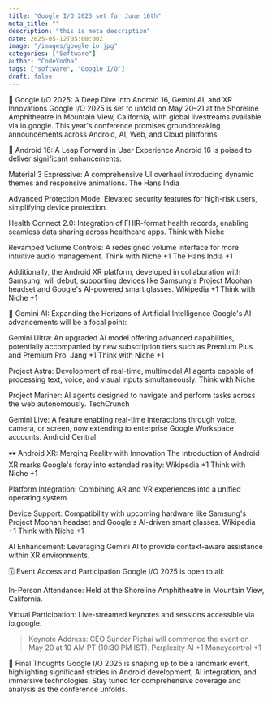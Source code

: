 ```yaml
---
title: "Google I/O 2025 set for June 10th"
meta_title: ""
description: "this is meta description"
date: 2025-05-12T05:00:00Z
image: "/images/google io.jpg"
categories: ["Software"]
author: "CodeYodha"
tags: ["software", "Google I/O"]
draft: false
---
```

🌟 Google I/O 2025: A Deep Dive into Android 16, Gemini AI, and XR Innovations
Google I/O 2025 is set to unfold on May 20–21 at the Shoreline Amphitheatre in Mountain View, California, with global livestreams available via io.google. This year's conference promises groundbreaking announcements across Android, AI, Web, and Cloud platforms.

📱 Android 16: A Leap Forward in User Experience
Android 16 is poised to deliver significant enhancements:

Material 3 Expressive: A comprehensive UI overhaul introducing dynamic themes and responsive animations.
The Hans India

Advanced Protection Mode: Elevated security features for high-risk users, simplifying device protection.

Health Connect 2.0: Integration of FHIR-format health records, enabling seamless data sharing across healthcare apps.
Think with Niche

Revamped Volume Controls: A redesigned volume interface for more intuitive audio management.
Think with Niche
+1
The Hans India
+1

Additionally, the Android XR platform, developed in collaboration with Samsung, will debut, supporting devices like Samsung's Project Moohan headset and Google's AI-powered smart glasses. 
Wikipedia
+1
Think with Niche
+1

🤖 Gemini AI: Expanding the Horizons of Artificial Intelligence
Google's AI advancements will be a focal point:

Gemini Ultra: An upgraded AI model offering advanced capabilities, potentially accompanied by new subscription tiers such as Premium Plus and Premium Pro. 
Jang
+1
Think with Niche
+1

Project Astra: Development of real-time, multimodal AI agents capable of processing text, voice, and visual inputs simultaneously. 
Think with Niche

Project Mariner: AI agents designed to navigate and perform tasks across the web autonomously. 
TechCrunch

Gemini Live: A feature enabling real-time interactions through voice, camera, or screen, now extending to enterprise Google Workspace accounts. 
Android Central

🕶️ Android XR: Merging Reality with Innovation
The introduction of Android XR marks Google's foray into extended reality:
Wikipedia
+1
Think with Niche
+1

Platform Integration: Combining AR and VR experiences into a unified operating system.

Device Support: Compatibility with upcoming hardware like Samsung's Project Moohan headset and Google's AI-driven smart glasses. 
Wikipedia
+1
Think with Niche
+1

AI Enhancement: Leveraging Gemini AI to provide context-aware assistance within XR environments.

🗓️ Event Access and Participation
Google I/O 2025 is open to all:

In-Person Attendance: Held at the Shoreline Amphitheatre in Mountain View, California.

Virtual Participation: Live-streamed keynotes and sessions accessible via io.google.

>Keynote Address: CEO Sundar Pichai will commence the event on May 20 at 10 AM PT (10:30 PM IST). 
Perplexity AI
+1
Moneycontrol
+1

🧭 Final Thoughts
Google I/O 2025 is shaping up to be a landmark event, highlighting significant strides in Android development, AI integration, and immersive technologies. Stay tuned for comprehensive coverage and analysis as the conference unfolds.



